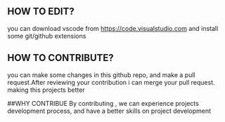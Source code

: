 ## HOW TO EDIT?
you can download vscode from https://code.visualstudio.com and install some git/github extensions

## HOW TO CONTRIBUTE?
you can make some changes in this github repo, 
and make a pull request.After reviewing your contribution i can merge your pull request.
making this projects better

##WHY CONTRIBUE
By contributing , we can experience projects development process,
and have a better skills on project development
